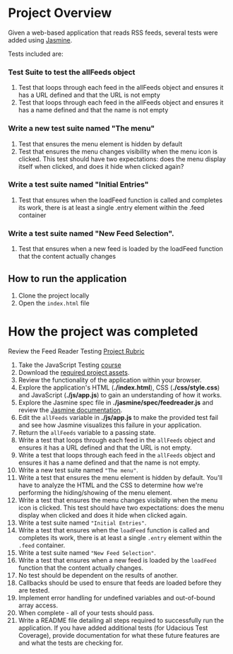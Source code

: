 # Project Overview

Given a web-based application that reads RSS feeds, several tests were added using [Jasmine](http://jasmine.github.io/).

Tests included are:
### Test Suite to test the allFeeds object
1. Test that loops through each feed in the allFeeds object and ensures it has a URL defined and that the URL is not empty
2. Test that loops through each feed in the allFeeds object and ensures it has a name defined and that the name is not empty

### Write a new test suite named "The menu"
1. Test that ensures the menu element is hidden by default
2. Test that ensures the menu changes visibility when the menu icon is clicked. This test should have two expectations: does the menu display itself when clicked, and does it hide when clicked again?

### Write a test suite named "Initial Entries"
1. Test that ensures when the loadFeed function is called and completes its work, there is at least a single .entry element within the .feed container

### Write a test suite named "New Feed Selection".
1. Test that ensures when a new feed is loaded by the loadFeed function that the content actually changes

## How to run the application

1. Clone the project locally
2. Open the `index.html` file


# How the project was completed

Review the Feed Reader Testing [Project Rubric](https://review.udacity.com/#!/projects/3442558598/rubric)

1. Take the JavaScript Testing [course](https://www.udacity.com/course/ud549)
2. Download the [required project assets](http://github.com/udacity/frontend-nanodegree-feedreader).
3. Review the functionality of the application within your browser.
4. Explore the application's HTML (**./index.html**), CSS (**./css/style.css**) and JavaScript (**./js/app.js**) to gain an understanding of how it works.
5. Explore the Jasmine spec file in **./jasmine/spec/feedreader.js** and review the [Jasmine documentation](http://jasmine.github.io).
6. Edit the `allFeeds` variable in **./js/app.js** to make the provided test fail and see how Jasmine visualizes this failure in your application.
7. Return the `allFeeds` variable to a passing state.
8. Write a test that loops through each feed in the `allFeeds` object and ensures it has a URL defined and that the URL is not empty.
9. Write a test that loops through each feed in the `allFeeds` object and ensures it has a name defined and that the name is not empty.
10. Write a new test suite named `"The menu"`.
11. Write a test that ensures the menu element is hidden by default. You'll have to analyze the HTML and the CSS to determine how we're performing the hiding/showing of the menu element.
12. Write a test that ensures the menu changes visibility when the menu icon is clicked. This test should have two expectations: does the menu display when clicked and does it hide when clicked again.
13. Write a test suite named `"Initial Entries"`.
14. Write a test that ensures when the `loadFeed` function is called and completes its work, there is at least a single `.entry` element within the `.feed` container.
15. Write a test suite named `"New Feed Selection"`.
16. Write a test that ensures when a new feed is loaded by the `loadFeed` function that the content actually changes.
17. No test should be dependent on the results of another.
18. Callbacks should be used to ensure that feeds are loaded before they are tested.
19. Implement error handling for undefined variables and out-of-bound array access.
20. When complete - all of your tests should pass. 
21. Write a README file detailing all steps required to successfully run the application. If you have added additional tests (for Udacious Test Coverage),  provide documentation for what these future features are and what the tests are checking for.

